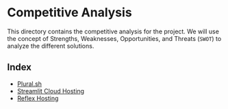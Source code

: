 # Competitive Analysis

This directory contains the competitive analysis for the project.
We will use the concept of Strengths, Weaknesses, Opportunities, and Threats (`SWOT`) to analyze the different solutions.

## Index

- [Plural.sh](./competitive-analysis/plural.md)
- [Streamlit Cloud Hosting](./competitive-analysis/streamlit-cloud.md)
- [Reflex Hosting](./competitive-analysis/reflex-hosting.md)
